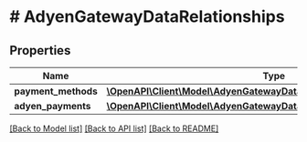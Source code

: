 # # AdyenGatewayDataRelationships

## Properties

Name | Type | Description | Notes
------------ | ------------- | ------------- | -------------
**payment_methods** | [**\OpenAPI\Client\Model\AdyenGatewayDataRelationshipsPaymentMethods**](AdyenGatewayDataRelationshipsPaymentMethods.md) |  | [optional]
**adyen_payments** | [**\OpenAPI\Client\Model\AdyenGatewayDataRelationshipsAdyenPayments**](AdyenGatewayDataRelationshipsAdyenPayments.md) |  | [optional]

[[Back to Model list]](../../README.md#models) [[Back to API list]](../../README.md#endpoints) [[Back to README]](../../README.md)

